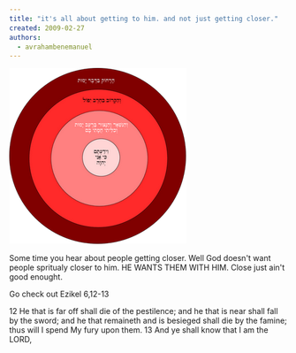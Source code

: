 ```yaml
---
title: "it's all about getting to him. and not just getting closer."
created: 2009-02-27
authors: 
  - avrahambenemanuel
---
```


[![](assets/images/target.png "target")](http://aviwollman.files.wordpress.com/2012/02/target.png)

Some time you hear about people getting closer. Well God doesn't want people spritualy closer to him. HE WANTS THEM WITH HIM. Close just ain't good enought.

Go check out Ezikel 6,12-13

12 He that is far off shall die of the pestilence; and he that is near shall fall by the sword; and he that remaineth and is besieged shall die by the famine; thus will I spend My fury upon them. 13 And ye shall know that I am the LORD,
